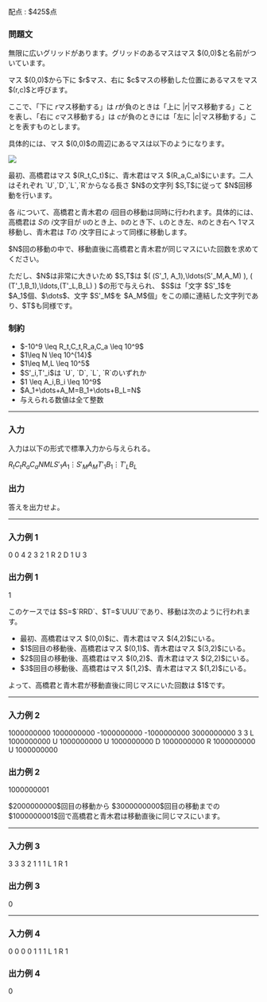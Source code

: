 
<div>

<span>

<span>

<p>
配点 : $425$点
</p>

<div>

<section>

### **問題文**

<p>
無限に広いグリッドがあります。グリッドのあるマスはマス $(0,0)$と名前がついています。
</p>

<p>
マス $(0,0)$から下に $r$マス、右に $c$マスの移動した位置にあるマスをマス $(r,c)$と呼びます。

ここで、「下に $r$マス移動する」は $r$が負のときは「上に $|r|$マス移動する」ことを表し、「右に $c$マス移動する」は $c$が負のときには「左に $|c|$マス移動する」ことを表すものとします。
</p>

<p>
具体的には、マス $(0,0)$の周辺にあるマスは以下のようになります。
</p>

<p>

<img src="https://img.atcoder.jp/abc421/550057ef5ef7d5545bf82cc405541482.png">

</img>

</p>

<p>
最初、高橋君はマス $(R_t,C_t)$に、青木君はマス $(R_a,C_a)$にいます。二人はそれぞれ `U`,`D`,`L`,`R`からなる長さ $N$の文字列 $S,T$に従って $N$回移動を行います。

各 $i$について、高橋君と青木君の $i$回目の移動は同時に行われます。具体的には、高橋君は $S$の $i$文字目が `U`のとき上、`D`のとき下、`L`のとき左、`R`のとき右へ $1$マス移動し、青木君は $T$の $i$文字目によって同様に移動します。
</p>

<p>
$N$回の移動の中で、移動直後に高橋君と青木君が同じマスにいた回数を求めてください。
</p>

<p>
ただし、$N$は非常に大きいため $S,T$は $( (S'_1, A_1),\ldots(S'_M,A_M) ), ( (T'_1,B_1),\ldots,(T'_L,B_L) ) $の形で与えられ、 $S$は「文字 $S'_1$を $A_1$個、$\dots$、文字 $S'_M$を $A_M$個」をこの順に連結した文字列であり、$T$も同様です。
</p>

</section>

</div>

<div>

<section>

### **制約**

<ul>

<li>
$-10^9 \leq R_t,C_t,R_a,C_a \leq 10^9$
</li>

<li>
$1\leq N \leq 10^{14}$
</li>

<li>
$1\leq M,L \leq 10^5$
</li>

<li>
$S'_i,T'_i$は `U`, `D`, `L`, `R`のいずれか
</li>

<li>
$1 \leq A_i,B_i \leq 10^9$
</li>

<li>
$A_1+\dots+A_M=B_1+\dots+B_L=N$
</li>

<li>
与えられる数値は全て整数
</li>

</ul>

</section>

</div>

---

<div>

<div>

<section>

### **入力**

<p>
入力は以下の形式で標準入力から与えられる。
</p>

<div>

$R_t$$C_t$$R_a$$C_a$$N$$M$$L$$S'_1$$A_1$$\vdots$$S'_M$$A_M$$T'_1$$B_1$$\vdots$$T'_L$$B_L$
</div>

</section>

</div>

<div>

<section>

### **出力**

<p>
答えを出力せよ。
</p>

</section>

</div>

</div>

---

<div>

<section>

### **入力例 1**

<div>

0 0 4 2
3 2 1
R 2
D 1
U 3

</div>

</section>

</div>

<div>

<section>

### **出力例 1**

<div>

1

</div>

<p>
このケースでは $S=$`RRD`、$T=$`UUU`であり、移動は次のように行われます。
</p>

<ul>

<li>
最初、高橋君はマス $(0,0)$に、青木君はマス $(4,2)$にいる。
</li>

<li>
$1$回目の移動後、高橋君はマス $(0,1)$、青木君はマス $(3,2)$にいる。
</li>

<li>
$2$回目の移動後、高橋君はマス $(0,2)$、青木君はマス $(2,2)$にいる。
</li>

<li>
$3$回目の移動後、高橋君はマス $(1,2)$、青木君はマス $(1,2)$にいる。
</li>

</ul>

<p>
よって、高橋君と青木君が移動直後に同じマスにいた回数は $1$です。
</p>

</section>

</div>

---

<div>

<section>

### **入力例 2**

<div>

1000000000 1000000000 -1000000000 -1000000000
3000000000 3 3
L 1000000000
U 1000000000
U 1000000000
D 1000000000
R 1000000000
U 1000000000

</div>

</section>

</div>

<div>

<section>

### **出力例 2**

<div>

1000000001

</div>

<p>
$2000000000$回目の移動から $3000000000$回目の移動までの $1000000001$回で高橋君と青木君は移動直後に同じマスにいます。
</p>

</section>

</div>

---

<div>

<section>

### **入力例 3**

<div>

3 3 3 2
1 1 1
L 1
R 1

</div>

</section>

</div>

<div>

<section>

### **出力例 3**

<div>

0

</div>

</section>

</div>

---

<div>

<section>

### **入力例 4**

<div>

0 0 0 0
1 1 1
L 1
R 1

</div>

</section>

</div>

<div>

<section>

### **出力例 4**

<div>

0

</div>

</section>

</div>

</span>

</span>

</div>

